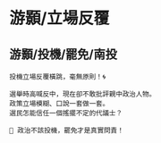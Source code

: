 # 游顥/立場反覆

## 游顥/投機/罷免/南投

```
投機立場反覆橫跳，毫無原則！🌀

選舉時高喊反中，現在卻不敢批評親中政治人物。
政策立場模糊、口說一套做一套。
選民怎能信任一個搖擺不定的代議士？

📣 政治不該投機，罷免才是真實問責！
```